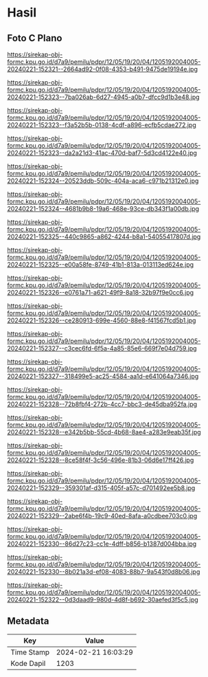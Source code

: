 # Hasil

## Foto C Plano

https://sirekap-obj-formc.kpu.go.id/d7a9/pemilu/pdpr/12/05/19/20/04/1205192004005-20240221-152321--2664ad92-0f08-4353-b491-9475de19194e.jpg

https://sirekap-obj-formc.kpu.go.id/d7a9/pemilu/pdpr/12/05/19/20/04/1205192004005-20240221-152323--7ba026ab-6d27-4945-a0b7-dfcc9d1b3e48.jpg

https://sirekap-obj-formc.kpu.go.id/d7a9/pemilu/pdpr/12/05/19/20/04/1205192004005-20240221-152323--f3a52b5b-0138-4cdf-a896-ecfb5cdae272.jpg

https://sirekap-obj-formc.kpu.go.id/d7a9/pemilu/pdpr/12/05/19/20/04/1205192004005-20240221-152323--da2a21d3-41ac-470d-baf7-5d3cd4122e40.jpg

https://sirekap-obj-formc.kpu.go.id/d7a9/pemilu/pdpr/12/05/19/20/04/1205192004005-20240221-152324--20523ddb-509c-404a-aca6-c971b21312e0.jpg

https://sirekap-obj-formc.kpu.go.id/d7a9/pemilu/pdpr/12/05/19/20/04/1205192004005-20240221-152324--4681b9b8-19a6-468e-93ce-db343f1a00db.jpg

https://sirekap-obj-formc.kpu.go.id/d7a9/pemilu/pdpr/12/05/19/20/04/1205192004005-20240221-152325--440c9865-a862-4244-b8a1-54055417807d.jpg

https://sirekap-obj-formc.kpu.go.id/d7a9/pemilu/pdpr/12/05/19/20/04/1205192004005-20240221-152325--e00a58fe-8749-41b1-813a-013113ed624e.jpg

https://sirekap-obj-formc.kpu.go.id/d7a9/pemilu/pdpr/12/05/19/20/04/1205192004005-20240221-152326--e0761a71-a621-49f9-8a18-32b97f9e0cc6.jpg

https://sirekap-obj-formc.kpu.go.id/d7a9/pemilu/pdpr/12/05/19/20/04/1205192004005-20240221-152326--ce280913-699e-4560-88e8-f41567fcd5b1.jpg

https://sirekap-obj-formc.kpu.go.id/d7a9/pemilu/pdpr/12/05/19/20/04/1205192004005-20240221-152327--c3cec6fd-6f5a-4a85-85e6-669f7e04d759.jpg

https://sirekap-obj-formc.kpu.go.id/d7a9/pemilu/pdpr/12/05/19/20/04/1205192004005-20240221-152327--318499e5-ac25-4584-aa1d-e641064a7346.jpg

https://sirekap-obj-formc.kpu.go.id/d7a9/pemilu/pdpr/12/05/19/20/04/1205192004005-20240221-152328--72b8fbf4-272b-4cc7-bbc3-de45dba952fa.jpg

https://sirekap-obj-formc.kpu.go.id/d7a9/pemilu/pdpr/12/05/19/20/04/1205192004005-20240221-152328--e342b5bb-55cd-4b68-8ae4-a283e9eab35f.jpg

https://sirekap-obj-formc.kpu.go.id/d7a9/pemilu/pdpr/12/05/19/20/04/1205192004005-20240221-152328--8ce58f4f-3c56-496e-81b3-06d6e17ff426.jpg

https://sirekap-obj-formc.kpu.go.id/d7a9/pemilu/pdpr/12/05/19/20/04/1205192004005-20240221-152329--359301af-d315-405f-a57c-d701492ee5b8.jpg

https://sirekap-obj-formc.kpu.go.id/d7a9/pemilu/pdpr/12/05/19/20/04/1205192004005-20240221-152329--2abe6f4b-19c9-40ed-8afa-a0cdbee703c0.jpg

https://sirekap-obj-formc.kpu.go.id/d7a9/pemilu/pdpr/12/05/19/20/04/1205192004005-20240221-152330--86d27c23-cc1e-4dff-b856-b1387d004bba.jpg

https://sirekap-obj-formc.kpu.go.id/d7a9/pemilu/pdpr/12/05/19/20/04/1205192004005-20240221-152330--8b021a3d-ef08-4083-88b7-9a543f0d8b06.jpg

https://sirekap-obj-formc.kpu.go.id/d7a9/pemilu/pdpr/12/05/19/20/04/1205192004005-20240221-152322--0d3daad9-980d-4d8f-b692-30aefed3f5c5.jpg


## Metadata

| Key        | Value               |
| ---------- | ------------------- |
| Time Stamp | 2024-02-21 16:03:29 |
| Kode Dapil | 1203                |



